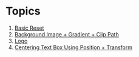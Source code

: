 # Topics

1. [Basic Reset](md-topics/1-basic-reset.md)
2. [Background Image + Gradient + Clip Path](md-topics/2-background.md)
3. [Logo](md-topics/3-logo.md)
4. [Centering Text Box Using Position + Transform](md-topics/4-position.md)
